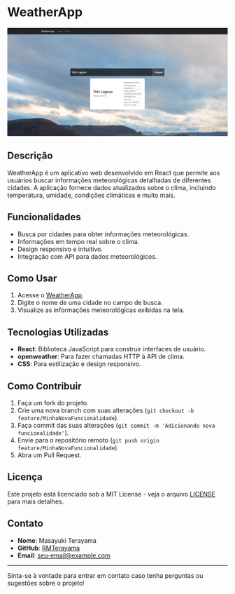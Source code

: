 # WeatherApp

![WeatherApp](./src/components/img/systemPrint.png) <!-- Adicione um link para uma captura de tela do seu aplicativo -->

## Descrição

WeatherApp é um aplicativo web desenvolvido em React que permite aos usuários buscar informações meteorológicas detalhadas de diferentes cidades. A aplicação fornece dados atualizados sobre o clima, incluindo temperatura, umidade, condições climáticas e muito mais.

## Funcionalidades

- Busca por cidades para obter informações meteorológicas.
- Informações em tempo real sobre o clima.
- Design responsivo e intuitivo.
- Integração com API para dados meteorológicos.

## Como Usar

1. Acesse o [WeatherApp](https://rmterayama.github.io/WeatherApp/).
2. Digite o nome de uma cidade no campo de busca.
3. Visualize as informações meteorológicas exibidas na tela.

## Tecnologias Utilizadas

- **React**: Biblioteca JavaScript para construir interfaces de usuário.
- **openweather**: Para fazer chamadas HTTP à API de clima.
- **CSS**: Para estilização e design responsivo.

## Como Contribuir

1. Faça um fork do projeto.
2. Crie uma nova branch com suas alterações (`git checkout -b feature/MinhaNovaFuncionalidade`).
3. Faça commit das suas alterações (`git commit -m 'Adicionando nova funcionalidade'`).
4. Envie para o repositório remoto (`git push origin feature/MinhaNovaFuncionalidade`).
5. Abra um Pull Request.

## Licença

Este projeto está licenciado sob a MIT License - veja o arquivo [LICENSE](LICENSE) para mais detalhes.

## Contato

- **Nome**: Masayuki Terayama
- **GitHub**: [RMTerayama](https://github.com/RMTerayama)
- **Email**: [seu-email@example.com](mailto:seu-email@example.com)

---

Sinta-se à vontade para entrar em contato caso tenha perguntas ou sugestões sobre o projeto!
